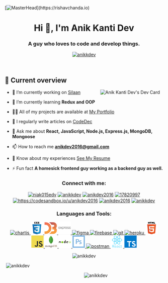 [![MasterHead](https://1.bp.blogspot.com/-7A4WynwLsM...)](https://rishavchanda.io)

<h1 align="center">Hi 👋, I'm Anik Kanti Dev</h1>
<h3 align="center">A guy who loves to code and develop things.</h3>


<p align="center" height="75"> <a href="https://github.com/ryo-ma/github-profile-trophy"><img src="https://github-profile-trophy.vercel.app/?username=anikkdev" alt="anikkdev" /></a> </p>

<br />

## :eyes: Current overview

<div align="left">
<a href="https://app.daily.dev/anikKdev"><img align="right" src="https://api.daily.dev/devcards/21cd707c15a84b498255cebd2f2a3859.png?r=bib" width="200" alt="Anik Kanti Dev's Dev Card"/></a>
</div>

- 🔭 I’m currently working on [Silaan](https://silaan.com/)

- 🌱 I’m currently learning **Redux and OOP**

- 👨‍💻 All of my projects are available at [My Portfolio](https://graceful-maamoul-bbfb83.netlify.app/)

- 📝 I regularly write articles on [CodeDec](https://codedec.com/)

- 💬 Ask me about **React, JavaScript, Node.js, Express.js, MongoDB, Mongoose**

- 📫 How to reach me **anikdev2016@gmail.com**


- 📄 Know about my experiences [See My Resume](https://drive.google.com/file/d/1SQAzuDO1ZVvjOgtnPowLE5hopp4620ia/view?usp=share_link)

- ⚡ Fun fact **A homesick frontend guy working as a backend guy as well.**


<!-- BLOG-POST-LIST:START -->
<!-- BLOG-POST-LIST:END -->

<h3 align="center">Connect with me:</h3>
<p align="center">
<a href="https://codepen.io/niak015edv" target="blank"><img align="center" src="https://raw.githubusercontent.com/rahuldkjain/github-profile-readme-generator/master/src/images/icons/Social/codepen.svg" alt="niak015edv" height="30" width="40" /></a>
<a href="https://dev.to/anikkdev" target="blank"><img align="center" src="https://raw.githubusercontent.com/rahuldkjain/github-profile-readme-generator/master/src/images/icons/Social/devto.svg" alt="anikkdev" height="30" width="40" /></a>
<a href="https://linkedin.com/in/anikdev2016" target="blank"><img align="center" src="https://raw.githubusercontent.com/rahuldkjain/github-profile-readme-generator/master/src/images/icons/Social/linked-in-alt.svg" alt="anikdev2016" height="30" width="40" /></a>
<a href="https://stackoverflow.com/users/17820997" target="blank"><img align="center" src="https://raw.githubusercontent.com/rahuldkjain/github-profile-readme-generator/master/src/images/icons/Social/stack-overflow.svg" alt="17820997" height="30" width="40" /></a>
<a href="https://codesandbox.com/https://codesandbox.io/u/anikdev2016" target="blank"><img align="center" src="https://raw.githubusercontent.com/rahuldkjain/github-profile-readme-generator/master/src/images/icons/Social/codesandbox.svg" alt="https://codesandbox.io/u/anikdev2016" height="30" width="40" /></a>
<a href="https://www.hackerrank.com/anikdev2016" target="blank"><img align="center" src="https://raw.githubusercontent.com/rahuldkjain/github-profile-readme-generator/master/src/images/icons/Social/hackerrank.svg" alt="anikdev2016" height="30" width="40" /></a>
<a href="https://www.leetcode.com/anikkdev" target="blank"><img align="center" src="https://raw.githubusercontent.com/rahuldkjain/github-profile-readme-generator/master/src/images/icons/Social/leet-code.svg" alt="anikkdev" height="30" width="40" /></a>
</p>

<h3 align="center">Languages and Tools:</h3>
<div align="center">
<p align="center"> <a href="https://www.chartjs.org" target="_blank" rel="noreferrer"> <img src="https://www.chartjs.org/media/logo-title.svg" alt="chartjs" width="40" height="40"/> </a> <a href="https://www.w3schools.com/css/" target="_blank" rel="noreferrer"> <img src="https://raw.githubusercontent.com/devicons/devicon/master/icons/css3/css3-original-wordmark.svg" alt="css3" width="40" height="40"/> </a> <a href="https://d3js.org/" target="_blank" rel="noreferrer"> <img src="https://raw.githubusercontent.com/devicons/devicon/master/icons/d3js/d3js-original.svg" alt="d3js" width="40" height="40"/> </a> <a href="https://expressjs.com" target="_blank" rel="noreferrer"> <img src="https://raw.githubusercontent.com/devicons/devicon/master/icons/express/express-original-wordmark.svg" alt="express" width="40" height="40"/> </a> <a href="https://www.figma.com/" target="_blank" rel="noreferrer"> <img src="https://www.vectorlogo.zone/logos/figma/figma-icon.svg" alt="figma" width="40" height="40"/> </a> <a href="https://firebase.google.com/" target="_blank" rel="noreferrer"> <img src="https://www.vectorlogo.zone/logos/firebase/firebase-icon.svg" alt="firebase" width="40" height="40"/> </a> <a href="https://git-scm.com/" target="_blank" rel="noreferrer"> <img src="https://www.vectorlogo.zone/logos/git-scm/git-scm-icon.svg" alt="git" width="40" height="40"/> </a> <a href="https://heroku.com" target="_blank" rel="noreferrer"> <img src="https://www.vectorlogo.zone/logos/heroku/heroku-icon.svg" alt="heroku" width="40" height="40"/> </a> <a href="https://www.w3.org/html/" target="_blank" rel="noreferrer"> <img src="https://raw.githubusercontent.com/devicons/devicon/master/icons/html5/html5-original-wordmark.svg" alt="html5" width="40" height="40"/> </a> <a href="https://developer.mozilla.org/en-US/docs/Web/JavaScript" target="_blank" rel="noreferrer"> <img src="https://raw.githubusercontent.com/devicons/devicon/master/icons/javascript/javascript-original.svg" alt="javascript" width="40" height="40"/> </a> <a href="https://www.mongodb.com/" target="_blank" rel="noreferrer"> <img src="https://raw.githubusercontent.com/devicons/devicon/master/icons/mongodb/mongodb-original-wordmark.svg" alt="mongodb" width="40" height="40"/> </a> <a href="https://nodejs.org" target="_blank" rel="noreferrer"> <img src="https://raw.githubusercontent.com/devicons/devicon/master/icons/nodejs/nodejs-original-wordmark.svg" alt="nodejs" width="40" height="40"/> </a> <a href="https://www.photoshop.com/en" target="_blank" rel="noreferrer"> <img src="https://raw.githubusercontent.com/devicons/devicon/master/icons/photoshop/photoshop-line.svg" alt="photoshop" width="40" height="40"/> </a> <a href="https://postman.com" target="_blank" rel="noreferrer"> <img src="https://www.vectorlogo.zone/logos/getpostman/getpostman-icon.svg" alt="postman" width="40" height="40"/> </a> <a href="https://reactjs.org/" target="_blank" rel="noreferrer"> <img src="https://raw.githubusercontent.com/devicons/devicon/master/icons/react/react-original-wordmark.svg" alt="react" width="40" height="40"/> </a> <a href="https://www.typescriptlang.org/" target="_blank" rel="noreferrer"> <img src="https://raw.githubusercontent.com/devicons/devicon/master/icons/typescript/typescript-original.svg" alt="typescript" width="40" height="40"/> </a> </p>
</div>

<p align="center"><img  src="https://github-readme-stats.vercel.app/api/top-langs?username=anikkdev&show_icons=true&locale=en&layout=compact&theme=radical" alt="anikkdev" /></p>

<div>
  <p>&nbsp;<img width="50%" src="https://github-readme-stats.vercel.app/api?username=anikkdev&show_icons=true&locale=en&theme=radical" alt="anikkdev" /></p>

<img align="right" width="50%" src="https://github-readme-streak-stats.herokuapp.com/?user=anikkdev&theme=radical" alt="anikkdev" />
  </div>
